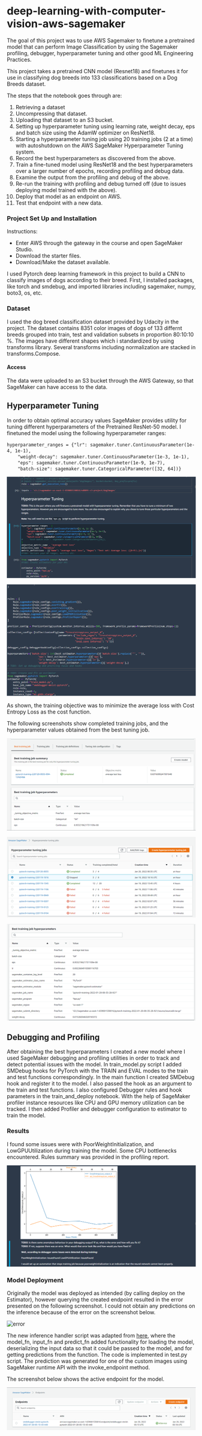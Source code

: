# deep-learning-with-computer-vision-aws-sagemaker
The goal of this project was to use AWS Sagemaker to finetune a pretrained model that can perform Image Classification by using the Sagemaker profiling, debugger, hyperparameter tuning and other good ML Engineering Practices.

This project takes a pretrained CNN model (Resnet18) and finetunes it for use in classifying dog breeds into 133 classifications based on a Dog Breeds dataset.

The steps that the notebook goes through are:

1. Retrieving a dataset
1. Uncompressing that dataset.
1. Uploading that dataset to an S3 bucket.
1. Setting up hyperparameter tuning using learning rate, weight decay, eps and batch size using the AdamW optimizer on ResNet18.
1. Starting a hyperparameter tuning job using 20 training jobs (2 at a time) with autoshutdown on the AWS SageMaker Hyperparameter Tuning system.
1. Record the best hyperparameters as discovered from the above.
1. Train a fine-tuned model using ResNet18 and the best hyperparameters over a larger number of epochs, recording profiling and debug data.
1. Examine the output from the profiling and debug of the above.
1. Re-run the training with profiling and debug turned off (due to issues deploying model trained with the above).
1. Deploy that model as an endpoint on AWS.
1. Test that endpoint with a new data.

### Project Set Up and Installation
 Instructions:
 - Enter AWS through the gateway in the course and open SageMaker Studio.
 - Download the starter files.
 - Download/Make the dataset available.

I used Pytorch deep learning framework in this project to build a CNN to classify images of dogs according to their breed. First, I installed packages, like torch and smdebug, and imported libraries including sagemaker, numpy, boto3, os, etc.

### Dataset
I used the dog breed classification dataset provided by Udacity in the project. The dataset contains 8351 color images of dogs of 133 differnt breeds grouped into train, test and validation subsets in proportion 80:10:10 %. The images have different shapes which i standardized by using transforms library. Several transforms including normalization are stacked in transforms.Compose.

#### Access
The data were uploaded to an S3 bucket through the AWS Gateway, so that SageMaker can have access to the data. 

## Hyperparameter Tuning
In order to obtain optimal accuracy values SageMaker provides utility for tuning different hyperparameters of the Pretrained ResNet-50 model. I finetuned the model using the following hyperparameter ranges:
```
hyperparameter_ranges = {"lr": sagemaker.tuner.ContinuousParameter(1e-4, 1e-1),
    "weight-decay": sagemaker.tuner.ContinuousParameter(1e-3, 1e-1),
    "eps": sagemaker.tuner.ContinuousParameter(1e-9, 1e-7),
    "batch-size": sagemaker.tuner.CategoricalParameter([32, 64])}
```
![training_hpo1](https://github.com/Bash-mocart/deep-learning-with-computer-vision-aws-sagemaker/blob/main/hyperparameterranges.PNG)

![training_hpo2](https://github.com/Bash-mocart/deep-learning-with-computer-vision-aws-sagemaker/blob/main/variables.PNG)


As shown, the training objective was to minimize the average loss with Cost Entropy Loss as the cost function.


The following screenshots show completed training jobs, and the hyperparameter values obtained from the best tuning job.

![training_hpo3](https://github.com/Bash-mocart/deep-learning-with-computer-vision-aws-sagemaker/blob/main/besttrainingjob.PNG)


![training_hpo4](https://github.com/Bash-mocart/deep-learning-with-computer-vision-aws-sagemaker/blob/main/trainingjobs.PNG)


![training_hpo5](https://github.com/Bash-mocart/deep-learning-with-computer-vision-aws-sagemaker/blob/main/besttrainingjobhp.PNG)



## Debugging and Profiling
After obtaining the best hyperparameters I created a new model where I used SageMaker debugging and profiling utilities in order to track and detect potential issues with the model. In train_model.py script  I added SMDebug hooks for PyTorch with the TRAIN and EVAL modes to the train and test functions correspondingly. In the main function I created SMDebug hook and register it to the model. I also passed the hook as an argument to the train and test functions.
I also configured Debugger rules and hook parameters in the train_and_deploy notebook. With the help of SageMaker profiler instance resources like CPU and GPU memory utilization can be tracked. I then added Profiler and debugger configuration to estimator to train the model.

### Results
I found some issues were with PoorWeightInitialization, and LowGPUUtilization during training the model. Some CPU bottlenecks encountered. Rules summary was provided in the profiling report. 

![training_hpo5](https://github.com/Bash-mocart/deep-learning-with-computer-vision-aws-sagemaker/blob/main/output.PNG)



### Model Deployment
Originally the model was deployed as intended (by calling deploy on the Estimator), however querying the created endpoint resulted in the error presented on the following screenshot. I could not obtain any predictions on the inference because of the error on the screenshot below. 

![error](https://user-images.githubusercontent.com/54789219/146488759-a9bd498b-9a97-40e4-9518-e6380af1be1f.JPG)


The new inference handler script was adapted from [here]( https://docs.aws.amazon.com/sagemaker/latest/dg/adapt-inference-container.html ), where the model_fn, input_fn and predict_fn added functionality for loading the model, deserializing the input data so that it could be passed to the model, and for getting predictions from the function. The code is implemented in test.py script.
The prediction was generated for one of the custom images using SageMaker runtime API with the invoke_endpoint method.

The screenshot below shows the active endpoint for the model.

![endpoints](https://github.com/Bash-mocart/deep-learning-with-computer-vision-aws-sagemaker/blob/main/endpoint.PNG)

